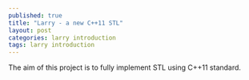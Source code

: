 ```yaml
---
published: true
title: "Larry - a new C++11 STL"
layout: post
categories: larry introduction
tags: larry introduction
---
```



The aim of this project is to fully implement STL using C++11 standard.
